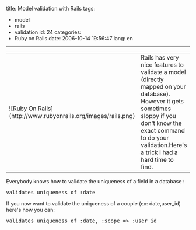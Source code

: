 title: Model validation with Rails
tags:
  - model
  - rails
  - validation
id: 24
categories:
  - Ruby on Rails
date: 2006-10-14 19:56:47
lang: en
---

<table>
<tr>
<td>![Ruby On Rails](http://www.rubyonrails.org/images/rails.png)</td>
<td>Rails has very nice features to validate a model (directly mapped on your database). However it gets sometimes sloppy if you don't know the exact command to do your validation.Here's a trick I had a hard time to find.</td>
</tr>
</table>
Everybody knows how to validate the uniqueness of a field in a database :
<pre>validates_uniqueness_of :date</pre>
If you now want to validate the uniqueness of a couple  (ex: date,user_id) here's how you can:
<pre>validates_uniqueness_of :date, :scope =&gt; :user_id</pre>